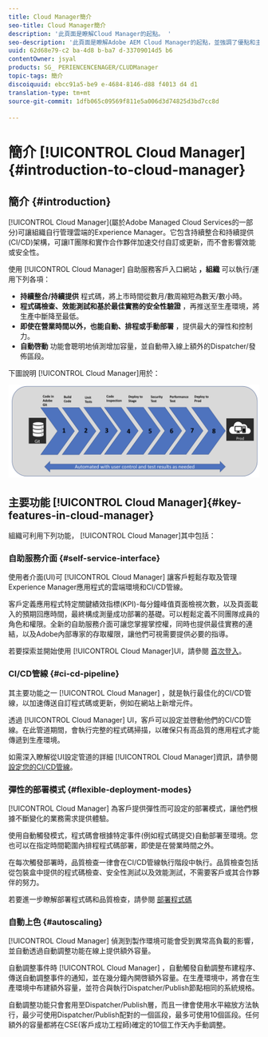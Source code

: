 ```yaml
---
title: Cloud Manager簡介
seo-title: Cloud Manager簡介
description: '此頁面是瞭解Cloud Manager的起點。 '
seo-description: '此頁面是瞭解Adobe AEM Cloud Manager的起點，並強調了優點和主要功能。 '
uuid: 62d68e79-c2 ba-4d8 b-ba7 d-33709014d5 b6
contentOwner: jsyal
products: SG_ PERIENCENCENAGER/CLUDManager
topic-tags: 簡介
discoiquuid: ebcc91a5-be9 e-4684-8146-d88 f4013 d4 d1
translation-type: tm+mt
source-git-commit: 1dfb065c09569f811e5a006d3d74825d3bd7cc8d

---
```



# 簡介 [!UICONTROL Cloud Manager]{#introduction-to-cloud-manager}

## 簡介 {#introduction}

[!UICONTROL Cloud Manager](屬於Adobe Managed Cloud Services的一部分)可讓組織自行管理雲端的Experience Manager。它包含持續整合和持續提供(CI/CD)架構，可讓IT團隊和實作合作夥伴加速交付自訂或更新，而不會影響效能或安全性。

使用 [!UICONTROL Cloud Manager] 自助服務客戶入口網站 **，組織** 可以執行/運用下列各項：

* **持續整合/持續提供** 程式碼，將上市時間從數月/數周縮短為數天/數小時。
* **程式碼檢查、效能測試和基於最佳實務的安全性驗證** ，再推送至生產環境，將生產中斷降至最低。
* **即使在營業時間以外，也能自動、排程或手動部署** ，提供最大的彈性和控制力。
* **自動啓動** 功能會聰明地偵測增加容量，並自動帶入線上額外的Dispatcher/發佈區段。

下圖說明 [!UICONTROL Cloud Manager]用於：

![](assets/screen_shot_2018-05-12at73843pm.png)

## 主要功能 [!UICONTROL Cloud Manager]{#key-features-in-cloud-manager}

組織可利用下列功能， [!UICONTROL Cloud Manager]其中包括：

### 自助服務介面 {#self-service-interface}

使用者介面(UI)可 [!UICONTROL Cloud Manager] 讓客戶輕鬆存取及管理Experience Manager應用程式的雲端環境和CI/CD管線。

客戶定義應用程式特定關鍵績效指標(KPI)-每分鐘峰值頁面檢視次數，以及頁面載入的預期回應時間，最終構成測量成功部署的基礎。可以輕鬆定義不同團隊成員的角色和權限。全新的自助服務介面可讓您掌握掌控權，同時也提供最佳實務的連結，以及Adobe內部專家的存取權限，讓他們可視需要提供必要的指導。

若要探索並開始使用 [!UICONTROL Cloud Manager]UI，請參閱 [首次登入](https://helpx.adobe.com/experience-manager/cloud-manager/using/first-time-login.html)。

### CI/CD管線 {#ci-cd-pipeline}

其主要功能之一 [!UICONTROL Cloud Manager] ，就是執行最佳化的CI/CD管線，以加速傳送自訂程式碼或更新，例如在網站上新增元件。

透過 [!UICONTROL Cloud Manager] UI，客戶可以設定並啓動他們的CI/CD管線。在此管道期間，會執行完整的程式碼掃描，以確保只有高品質的應用程式才能傳遞到生產環境。

如需深入瞭解從UI設定管道的詳細 [!UICONTROL Cloud Manager]資訊，請參閱 [設定您的CI/CD管線](https://helpx.adobe.com/experience-manager/cloud-manager/using/configuring-pipeline.html)。

### 彈性的部署模式 {#flexible-deployment-modes}

[!UICONTROL Cloud Manager] 為客戶提供彈性而可設定的部署模式，讓他們根據不斷變化的業務需求提供體驗。

使用自動觸發模式，程式碼會根據特定事件(例如程式碼提交)自動部署至環境。您也可以在指定時間範圍內排程程式碼部署，即使是在營業時間之外。

在每次觸發部署時，品質檢查一律會在CI/CD管線執行階段中執行。品質檢查包括從包裝盒中提供的程式碼檢查、安全性測試以及效能測試，不需要客戶或其合作夥伴的努力。

若要進一步瞭解部署程式碼和品質檢查，請參閱 [部署程式碼](deploying-code.md)

### 自動上色 {#autoscaling}

[!UICONTROL Cloud Manager] 偵測到製作環境可能會受到異常高負載的影響，並自動透過自動調整功能在線上提供額外容量。

自動調整事件時 [!UICONTROL Cloud Manager] ，自動觸發自動調整布建程序、傳送自動調整事件的通知，並在幾分鐘內開啓額外容量。在生產環境中，將會在生產環境中布建額外容量，並符合與執行Dispatcher/Publish節點相同的系統規格。

自動調整功能只會套用至Dispatcher/Publish層，而且一律會使用水平縮放方法執行，最少可使用Dispatcher/Publish配對的一個區段，最多可使用10個區段。任何額外的容量都將在CSE(客戶成功工程師)確定的10個工作天內手動調整。
